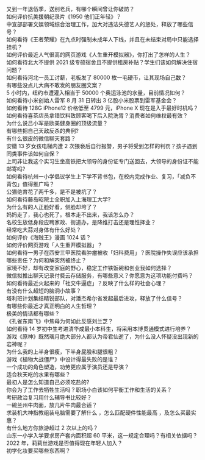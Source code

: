 又到一年退伍季，送别老兵，有哪个瞬间曾让你破防？  
如何评价抗美援朝纪录片《1950 他们正年轻》？  
中宣部部署文娱领域综合治理工作，加大对违法失德艺人的惩处，释放了哪些信号？  
如何看待《王者荣耀》在九点时强制未成年人下线，并且在未结束对局中只能选择挂机？  
如何评价最近人气很高的网页游戏《人生重开模拟器》，你打出了怎样的人生？  
如何看待北大不提供 2021 级专硕宿舍且不提供租房补贴？学生们该如何解决住宿问题？  
如何看待河北一员工讨薪，老板发了 80000 枚一毛硬币，让其现场自己数？  
有哪些没点儿大病不敢发的朋友圈文案？  
5 小时内，纽约市遭灌入相当于 50000 个奥运泳池的水量，目前情况如何？  
如何看待小米创始人雷军 8 月 31 日转出 3 亿股小米股票到雷军基金会？  
如何看待 128G iPhone12 价格低至 4799 元，iPhone X 现在是入手最好时机吗？  
如何看待喜茶店员拿错饮料致顾客喝下后入院洗胃？消费者如何维权最有效？  
为什么说吕小军是欧美健身圈的顶级流量？  
有哪些把自己天敌反杀的典例?  
有什么很皮的微信聊天套路？  
安徽 13 岁女孩电梯内遭 2 次猥亵后自行报警，男子将受到怎样的判罚？孩子遇到同类事件该如何自保？  
上司非让我这个实习生坐高铁把大领导的身份证专门送回去，大领导的身份证不能邮寄吗?  
如何看待杭州一小学倡议学生上下学不背书包，在校内完成作业、复习，「减负不背包」值得推广吗？  
公猫绝育花了两千多，是不是被坑了？  
如何看待藤岛昭院士全职加入上海理工大学?  
为什么有的人正脸好看，侧脸却垮了？  
妈妈走了，我心也死了。根本走不出来，我该怎么办？  
名校生放低身段应聘家政、街道办，是降维打击还是理性择业？  
经常吃大蒜对身体有什么好处？  
如何评价《海贼王》漫画 1024 话？  
如何评价网页游戏「人生重开模拟器」？  
如何看待一男子在西安三甲医院看肿瘤被收「妇科费用」？医院操作失误应该承担哪些责任？为何和解突然被终止？  
家境不好，却有改变家庭的野心，稳定工作铁饭碗和创业我如何选择？  
微信拟推出聊天记录付费云存储服务，有哪些意义？你愿意为这项功能付费吗？  
如何看待最近火起来的「社交牛逼症」？反映了什么样的社会心理？  
有没有什么超短的脑洞小故事？  
塔利班计划集结精锐部队，对潘杰希尔省发起最后进攻，释放了什么信号？  
有哪些你最近才真正明白的人生哲理？  
极美的情话都有哪些？  
《孔雀东南飞》中焦母为何如此反感刘兰芝？  
如何看待 14 岁初中生考进清华成最小本科生，将采用本博贯通模式进行培养？  
游戏《原神》既然璃月绝大部分人都认为帝君仙逝了，为什么没人怀疑没出现新的岩神呢？  
为什么我的上半身很瘦，下半身屁股和腿很粗？  
游戏《植物大战僵尸》中设计得最失败的是谁？  
一个成功的角色塑造，功劳更应属于演员还是导演？  
适合秋天吃的水果有哪些？  
最初人是怎么知道自己必须吃盐的?  
你会为了工作去牺牲生活吗？职场小白该如何平衡工作和生活的关系？  
考研政治复习用什么辅导书比较好？  
一碗兰州牛肉面，放几片牛肉最合适？  
求装机大神指教组装电脑需要了解什么 ，怎么匹配硬件性能最高 ，及怎么买最实惠？  
有什么地方你旅游超过 2 次以上的吗？  
山东一小学入学要求房产套内面积超 60 平米，这一规定合理吗？有相关依据吗？  
2022 年，莉莉丝游戏是否值得现在年轻人加入？  
初学化妆要买哪些东西啊？  
